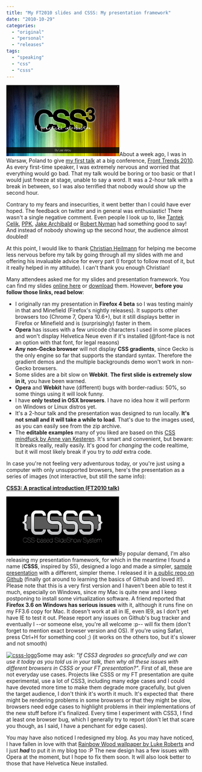```yaml
---
title: "My FT2010 slides and CSSS: My presentation framework"
date: "2010-10-29"
categories:
  - "original"
  - "personal"
  - "releases"
tags:
  - "speaking"
  - "css"
  - "csss"
---
```


[![Screenshot of the first slide](images/cover-screenshot.png "cover-screenshot")](images/cover-screenshot.png)About a week ago, I was in Warsaw, Poland to give [my first talk](http://lea.verou.me/2010/08/lea-verou-at-front-trends-2010/) at a big conference, [Front Trends 2010](http://front-trends.com/). As every first-time speaker, I was extremely nervous and worried that everything would go bad. That my talk would be boring or too basic or that I would just freeze at stage, unable to say a word. It was a 2-hour talk with a break in between, so I was also terrified that nobody would show up the second hour.

Contrary to my fears and insecurities, it went better than I could have ever hoped. The feedback on twitter and in general was enthusiastic! There wasn't a single negative comment. Even people I look up to, like [Tantek Çelik](http://twitter.com/#!/t/status/28020396001), [PPK](http://twitter.com/ppk/status/28018480426), [Jake Archibald](http://twitter.com/jaffathecake/status/28016064374) or [Robert Nyman](http://twitter.com/robertnyman/status/28016285089) had something good to say! And instead of nobody showing up the second hour, the audience almost doubled!

At this point, I would like to thank [Christian Heilmann](http://www.wait-till-i.com/2010/10/25/fronttrends2010-in-warsaw-poland-my-impressions-slides-and-audio/) for helping me become less nervous before my talk by going through all my slides with me and offering his invaluable advice for every part (I forgot to follow most of it, but it really helped in my attitude). I can't thank you enough Christian!

Many attendees asked me for my slides and presentation framework. You can find my slides [online here](http://talks.verou.me/ft2010/) or [download](uploads/ft2010.zip) them. However, **before you follow those links, read below**:

- I originally ran my presentation in **Firefox 4 beta** so I was testing mainly in that and Minefield (Firefox's nightly releases). It supports other browsers too (Chrome 7, Opera 10.6+), but it still displays better in Firefox or Minefield and is (surprisingly) faster in them.
- **Opera** has issues with a few unicode characters I used in some places and won't display Helvetica Neue even if it's installed (@font-face is not an option with that font, for legal reasons)
- **Any non-Gecko browser** will not display **CSS gradients**, since Gecko is the only engine so far that supports the standard syntax. Therefore the gradient demos and the multiple backgrounds demo won't work in non-Gecko browsers.
- Some slides are a bit slow on **Webkit**. **The first slide is extremely slow in it,** you have been warned.
- **Opera** and **Webkit** have (different) bugs with border-radius: 50%, so some things using it will look funny.
- I have **only tested in OSX browsers**. I have no idea how it will perform on Windows or Linux distros yet.
- It's a 2-hour talk and the presentation was designed to run locally. **It's not small and it will take a while to load**. That's due to the images used, as you can easily see from the zip archive.
- The **editable examples** many of you liked are based on this [CSS mindfuck by Anne van Kesteren](http://annevankesteren.nl/2010/03/css-wg-brainstorming). It's smart and convenient, but beware: It breaks really, really easily. It's good for _changing_ the code realtime, but it will most likely break if you try to _add_ extra code.

In case you're not feeling very adventurous today, or you're just using a computer with only unsupported browsers, here's the presentation as a series of images (not interactive, but still the same info):

**[CSS3: A practical introduction (FT2010 talk)](http://www.slideshare.net/LeaVerou/css3-a-practical-introduction-ft2010-talk "CSS3: A practical introduction (FT2010 talk)")**

[![CSSS logo](images/logo-small.png "CSSS")](images/logo-small.png)By popular demand, I'm also releasing my presentation framework, for which in the meantime I found a name (**CSSS**, inspired by S5), designed a logo and made a simpler, [sample presentation](http://lea.verou.me/csss/sample-slideshow.html) with a different, simpler theme. I released it in [a public repo on Github](http://github.com/LeaVerou/CSSS) (finally got around to learning the basics of Github and loved it!). Please note that this is a very first version and I haven't been able to test it much, especially on Windows, since my Mac is quite new and I keep postponing to install some virtualization software. A friend reported that **Firefox 3.6 on Windows has serious issues** with it, although it runs fine on my FF3.6 copy for Mac. It doesn't work at all in IE, even IE9, as I don't yet have IE to test it out. Please report any issues on Github's bug tracker and eventually I --or someone else, you're all welcome :p-- will fix them (don't forget to mention exact browser version and OS). If you're using Safari, press Ctrl+H for something cool ;) (it works on the others too, but it's slower and not smooth)

[![](images/csss-logo-300x187.jpg "csss-logo")](images/csss-logo.jpg)Some may ask: _"If CSS3 degrades so gracefully and we can use it today as you told us in your talk, then why all these issues with different browsers in CSSS or your FT presentation?"_. First of all, these are not everyday use cases. Projects like CSSS or my FT presentation are quite experimental, use a lot of CSS3, including many edge cases and I could have devoted more time to make them degrade more gracefully, but given the target audience, I don't think it's worth it much. It's expected that  there might be rendering problems in some browsers or that they might be slow, browsers need edge cases to highlight problems in their implementations of the new stuff before it's finalized. Every time I experiment with CSS3, I find at least one browser bug, which I generally try to report (don't let that scare you though, as I said, I have a penchant for edge cases).

You may have also noticed I redesigned my blog. As you may have noticed, I have fallen in love with that [Rainbow Wood wallpaper by Luke Roberts](http://lukeroberts.us/2008/12/wallpaper-colourful-wood/) and I just **_had_** to put it in my blog too :P The new design has a few issues with Opera at the moment, but I hope to fix them soon. It will also look better to those that have Helvetica Neue installed.
